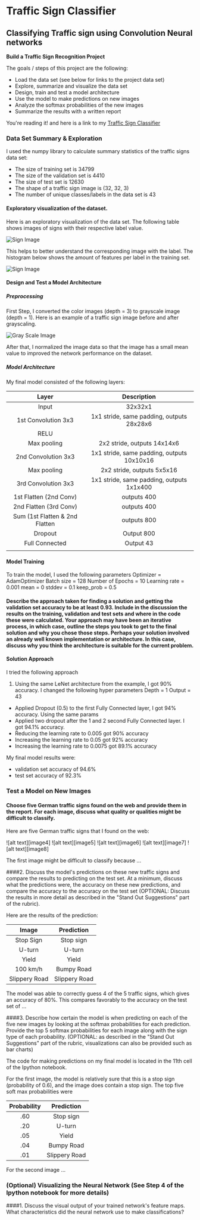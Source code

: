 # **Traffic Sign Classifier** 

## Classifying Traffic sign using Convolution Neural networks


**Build a Traffic Sign Recognition Project**

The goals / steps of this project are the following:
* Load the data set (see below for links to the project data set)
* Explore, summarize and visualize the data set
* Design, train and test a model architecture
* Use the model to make predictions on new images
* Analyze the softmax probabilities of the new images
* Summarize the results with a written report


You're reading it! and here is a link to my [Traffic Sign Classifier](https://github.com/dimonge/Traffic-Sign-Classifier/blob/master/Traffic_Sign_Classifier.ipynb)

### Data Set Summary & Exploration

I used the numpy library to calculate summary statistics of the traffic
signs data set:

* The size of training set is 34799
* The size of the validation set is 4410
* The size of test set is 12630
* The shape of a traffic sign image is (32, 32, 3)
* The number of unique classes/labels in the data set is 43

#### Exploratory visualization of the dataset.

Here is an exploratory visualization of the data set. The following table shows images of signs with their respective label value.

![Sign Image](./sign_image.png)

This helps to better understand the corresponding image with the label. The histogram below shows the amount of features per label in the training set. 

![Sign Image](./features_label_histogram.png)

#### Design and Test a Model Architecture

##### Preprocessing

First Step, I converted the color images (depth = 3) to grayscale image (depth = 1). Here is an example of a traffic sign image before and after grayscaling.

![Gray Scale Image](./grayscale_img.png)

After that, I normalized the image data so that the image has a small mean value to improved the network performance on the dataset.

##### Model Architecture

My final model consisted of the following layers:

| Layer         		|     Description	        					| 
|:---------------------:|:---------------------------------------------:| 
| Input         		| 32x32x1   							| 
| 1st Convolution 3x3   | 1x1 stride, same padding, outputs 28x28x6 	|
| RELU					|												|
| Max pooling	      	| 2x2 stride,  outputs 14x14x6 					|
| 2nd Convolution 3x3	| 1x1 stride, same padding, outputs 10x10x16    |
| Max pooling	      	| 2x2 stride,  outputs 5x5x16 				    |
| 3rd Convolution 3x3	| 1x1 stride, same padding, outputs 1x1x400     |
| 1st Flatten (2nd Conv) 	| outputs 400 	 	   	 	   	 	   	 	|
| 2nd Flatten (3rd Conv)  	| outputs 400 	 	   	 	   	 	   	 	|
| Sum (1st Flatten & 2nd Flatten | outputs 800  						|
|	Dropout		        |  Output 800									|
|	Full Connected      | Output 43										|
|						|												|
 
#### Model Training

To train the model, I used the following parameters
Optimizer = AdamOptimizer
Batch size = 128
Number of Epochs = 10
Learning rate = 0.001
mean = 0
stddev = 0.1
keep_prob = 0.5

#### Describe the approach taken for finding a solution and getting the validation set accuracy to be at least 0.93. Include in the discussion the results on the training, validation and test sets and where in the code these were calculated. Your approach may have been an iterative process, in which case, outline the steps you took to get to the final solution and why you chose those steps. Perhaps your solution involved an already well known implementation or architecture. In this case, discuss why you think the architecture is suitable for the current problem.

#### Solution Approach
I tried the following approach 
1. Using the same LeNet architecture from the example, I got 90% accuracy. I changed the following hyper parameters
  Depth = 1
  Output = 43
* Applied Dropout (0.5) to the first Fully Connected layer, I got 94% accuracy. Using the same params
* Applied two dropout after the 1 and 2 second Fully Connected layer. I got 94.1% accuracy. 
* Reducing the learning rate to 0.005 got 90% accuracy
* Increasing the learning rate to 0.05 got 92% accuracy
* Increasing the learning rate to 0.0075 got 89.1% accuracy

My final model results were:
* validation set accuracy of 94.6%
* test set accuracy of 92.3%

### Test a Model on New Images

#### Choose five German traffic signs found on the web and provide them in the report. For each image, discuss what quality or qualities might be difficult to classify.

Here are five German traffic signs that I found on the web:

![alt text][image4] ![alt text][image5] ![alt text][image6] 
![alt text][image7] ![alt text][image8]

The first image might be difficult to classify because ...

####2. Discuss the model's predictions on these new traffic signs and compare the results to predicting on the test set. At a minimum, discuss what the predictions were, the accuracy on these new predictions, and compare the accuracy to the accuracy on the test set (OPTIONAL: Discuss the results in more detail as described in the "Stand Out Suggestions" part of the rubric).

Here are the results of the prediction:

| Image			        |     Prediction	        					| 
|:---------------------:|:---------------------------------------------:| 
| Stop Sign      		| Stop sign   									| 
| U-turn     			| U-turn 										|
| Yield					| Yield											|
| 100 km/h	      		| Bumpy Road					 				|
| Slippery Road			| Slippery Road      							|


The model was able to correctly guess 4 of the 5 traffic signs, which gives an accuracy of 80%. This compares favorably to the accuracy on the test set of ...

####3. Describe how certain the model is when predicting on each of the five new images by looking at the softmax probabilities for each prediction. Provide the top 5 softmax probabilities for each image along with the sign type of each probability. (OPTIONAL: as described in the "Stand Out Suggestions" part of the rubric, visualizations can also be provided such as bar charts)

The code for making predictions on my final model is located in the 11th cell of the Ipython notebook.

For the first image, the model is relatively sure that this is a stop sign (probability of 0.6), and the image does contain a stop sign. The top five soft max probabilities were

| Probability         	|     Prediction	        					| 
|:---------------------:|:---------------------------------------------:| 
| .60         			| Stop sign   									| 
| .20     				| U-turn 										|
| .05					| Yield											|
| .04	      			| Bumpy Road					 				|
| .01				    | Slippery Road      							|


For the second image ... 

### (Optional) Visualizing the Neural Network (See Step 4 of the Ipython notebook for more details)
####1. Discuss the visual output of your trained network's feature maps. What characteristics did the neural network use to make classifications?


